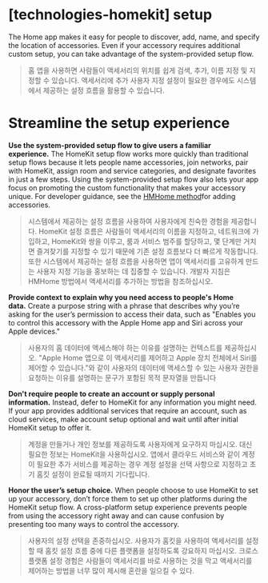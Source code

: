 # **[technologies-homekit] setup**

The Home app makes it easy for people to discover, add, name, and specify the location of accessories. Even if your accessory requires additional custom setup, you can take advantage of the system-provided setup flow.
> 홈 앱을 사용하면 사람들이 액세서리의 위치를 쉽게 검색, 추가, 이름 지정 및 지정할 수 있습니다. 액세서리에 추가 사용자 지정 설정이 필요한 경우에도 시스템에서 제공하는 설정 흐름을 활용할 수 있습니다.
>




# **Streamline the setup experience**

**Use the system-provided setup flow to give users a familiar experience.** The HomeKit setup flow works more quickly than traditional setup flows because it lets people name accessories, join networks, pair with HomeKit, assign room and service categories, and designate favorites in just a few steps. Using the system-provided setup flow also lets your app focus on promoting the custom functionality that makes your accessory unique. For developer guidance, see the [HMHome method](https://developer.apple.com/documentation/homekit/hmhome/2941039-addandsetupaccessories)for adding accessories.
> 시스템에서 제공하는 설정 흐름을 사용하여 사용자에게 친숙한 경험을 제공합니다. HomeKit 설정 흐름은 사람들이 액세서리의 이름을 지정하고, 네트워크에 가입하고, HomeKit와 쌍을 이루고, 룸과 서비스 범주를 할당하고, 몇 단계만 거치면 즐겨찾기를 지정할 수 있기 때문에 기존 설정 흐름보다 더 빠르게 작동합니다. 또한 시스템에서 제공하는 설정 흐름을 사용하면 앱이 액세서리를 고유하게 만드는 사용자 지정 기능을 홍보하는 데 집중할 수 있습니다. 개발자 지침은 HMHome 방법에서 액세서리를 추가하는 방법을 참조하십시오.
>




**Provide context to explain why you need access to people's Home data.** Create a purpose string with a phrase that describes why you’re asking for the user’s permission to access their data, such as "Enables you to control this accessory with the Apple Home app and Siri across your Apple devices."
> 사용자의 홈 데이터에 액세스해야 하는 이유를 설명하는 컨텍스트를 제공하십시오. "Apple Home 앱으로 이 액세서리를 제어하고 Apple 장치 전체에서 Siri를 제어할 수 있습니다."와 같이 사용자의 데이터에 액세스할 수 있는 사용자 권한을 요청하는 이유를 설명하는 문구가 포함된 목적 문자열을 만듭니다
>




**Don't require people to create an account or supply personal information.** Instead, defer to HomeKit for any information you might need. If your app provides additional services that require an account, such as cloud services, make account setup optional and wait until after initial HomeKit setup to offer it.
> 계정을 만들거나 개인 정보를 제공하도록 사용자에게 요구하지 마십시오. 대신 필요한 정보는 HomeKit을 사용하십시오. 앱에서 클라우드 서비스와 같이 계정이 필요한 추가 서비스를 제공하는 경우 계정 설정을 선택 사항으로 지정하고 초기 홈킷 설정이 완료될 때까지 기다립니다.
>




**Honor the user’s setup choice.** When people choose to use HomeKit to set up your accessory, don’t force them to set up other platforms during the HomeKit setup flow. A cross-platform setup experience prevents people from using the accessory right away and can cause confusion by presenting too many ways to control the accessory.
> 사용자의 설정 선택을 존중하십시오. 사용자가 홈킷을 사용하여 액세서리를 설정할 때 홈킷 설정 흐름 중에 다른 플랫폼을 설정하도록 강요하지 마십시오. 크로스 플랫폼 설정 경험은 사람들이 액세서리를 바로 사용하는 것을 막고 액세서리를 제어하는 방법을 너무 많이 제시해 혼란을 일으킬 수 있다.
>




